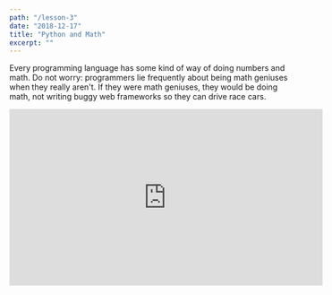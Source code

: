 ```yaml
---
path: "/lesson-3"
date: "2018-12-17"
title: "Python and Math"
excerpt: ""
---
```


Every programming language has some kind of way of doing numbers and math. Do not worry: programmers lie frequently about being math geniuses when they really aren't. If they were math geniuses, they would be doing math, not writing buggy web frameworks so they can drive race cars.


<iframe width="560" height="315"
src="https://www.youtube.com/embed/BvgPM9-krOY" frameborder="0" allow="accelerometer; autoplay; encrypted-media; gyroscope; picture-in-picture" allowfullscreen>
</iframe>
